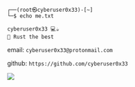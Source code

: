 ```
┌──(root㉿cyberuser0x33)-[~]
└─$ echo me.txt

cyberuser0x33 💻☕
🦀 Rust the best
```
email: ```cyberuser0x33@protonmail.com```

github: ```https://github.com/cyberuser0x33```

 ![](https://cyberuser0x33.github.io/fon_2.jpg)


<!---
cyberuser0x33/cyberuser0x33 is a ✨ special ✨ repository because its `README.md` (this file) appears on your GitHub profile.
You can click the Preview link to take a look at your changes.
--->
